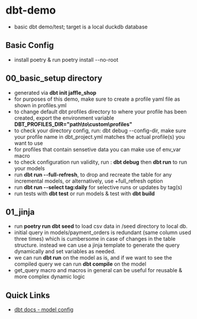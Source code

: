 # dbt-demo
- basic dbt demo/test; target is a local duckdb database

## Basic Config
- install poetry & run poetry install --no-root


## 00_basic_setup directory
- generated via **dbt init jaffle_shop** 
- for purposes of this demo, make sure to create a profile yaml file as shown in profiles.yml
- to change default dbt profiles directory to where your profile has been created, export the environment variable **DBT_PROFILES_DIR="path\to\custom\profiles"**
- to check your directory config, run: dbt debug --config-dir, make sure your profile name in dbt_project.yml matches the actual profile(s) you want to use
- for profiles that contain sensetive data you can make use of env_var macro
- to check configuration run validity, run : **dbt debug** then **dbt run** to run your models
- run **dbt run --full-refresh**, to drop and recreate the table for any incremental models, or alternatively, use +full_refresh option
- run **dbt run --select tag:daily** for selective runs or updates by tag(s)
- run tests with **dbt test** or run models & test with **dbt build**


## 01_jinja
- run **poetry run dbt seed** to load csv data in /seed directory to local db.
- initial query in models/payment_orders is redundant (same column used three times) which is cumbersome in case of changes in the table structure. instead we can use a jinja template to generate the query dynamically and set variables as needed.
- we can run **dbt run** on the model as is, and if we want to see the compiled query we can run **dbt compile** on the model
- get_query macro and macros in general can be useful for reusable & more complex dynamic logic 

## Quick Links
- [dbt docs - model config](https://docs.getdbt.com/reference/model-configs)